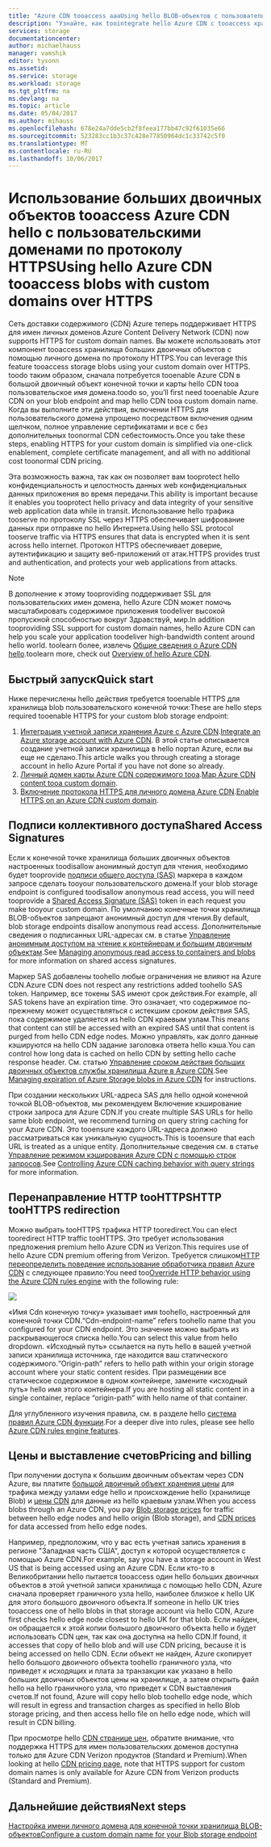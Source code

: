 ```yaml
---
title: "Azure CDN tooaccess aaaUsing hello BLOB-объектов с пользовательскими доменами по протоколу HTTPS"
description: "Узнайте, как toointegrate hello Azure CDN с tooaccess хранилища BLOB-объектов BLOB-объектов с пользовательскими доменами по протоколу HTTPS"
services: storage
documentationcenter: 
author: michaelhauss
manager: vamshik
editor: tysonn
ms.assetid: 
ms.service: storage
ms.workload: storage
ms.tgt_pltfrm: na
ms.devlang: na
ms.topic: article
ms.date: 05/04/2017
ms.author: mihauss
ms.openlocfilehash: 678e24a7dde5cb2f8feea177bb47c92f61035e66
ms.sourcegitcommit: 523283cc1b3c37c428e77850964dc1c33742c5f0
ms.translationtype: MT
ms.contentlocale: ru-RU
ms.lasthandoff: 10/06/2017
---
```

# <a name="using-hello-azure-cdn-tooaccess-blobs-with-custom-domains-over-https"></a><span data-ttu-id="3adb3-103">Использование больших двоичных объектов tooaccess Azure CDN hello с пользовательскими доменами по протоколу HTTPS</span><span class="sxs-lookup"><span data-stu-id="3adb3-103">Using hello Azure CDN tooaccess blobs with custom domains over HTTPS</span></span>

<span data-ttu-id="3adb3-104">Сеть доставки содержимого (CDN) Azure теперь поддерживает HTTPS для имен личных доменов.</span><span class="sxs-lookup"><span data-stu-id="3adb3-104">Azure Content Delivery Network (CDN) now supports HTTPS for custom domain names.</span></span>
<span data-ttu-id="3adb3-105">Вы можете использовать этот компонент tooaccess хранилища больших двоичных объектов с помощью личного домена по протоколу HTTPS.</span><span class="sxs-lookup"><span data-stu-id="3adb3-105">You can leverage this feature tooaccess storage blobs using your custom domain over HTTPS.</span></span> <span data-ttu-id="3adb3-106">toodo таким образом, сначала потребуется tooenable Azure CDN в большой двоичный объект конечной точки и карты hello CDN tooa пользовательское имя домена.</span><span class="sxs-lookup"><span data-stu-id="3adb3-106">toodo so, you’ll first need tooenable Azure CDN on your blob endpoint and map hello CDN tooa custom domain name.</span></span> <span data-ttu-id="3adb3-107">Когда вы выполните эти действия, включении HTTPS для пользовательского домена упрощено посредством включения одним щелчком, полное управление сертификатами и все с без дополнительных toonormal CDN себестоимость.</span><span class="sxs-lookup"><span data-stu-id="3adb3-107">Once you take these steps, enabling HTTPS for your custom domain is simplified via one-click enablement, complete certificate management, and all with no additional cost toonormal CDN pricing.</span></span>

<span data-ttu-id="3adb3-108">Эта возможность важна, так как он позволяет вам tooprotect hello конфиденциальность и целостность данных web конфиденциальных данных приложения во время передачи.</span><span class="sxs-lookup"><span data-stu-id="3adb3-108">This ability is important because it enables you tooprotect hello privacy and data integrity of your sensitive web application data while in transit.</span></span> <span data-ttu-id="3adb3-109">Использование hello трафика tooserve по протоколу SSL через HTTPS обеспечивает шифрование данных при отправке по hello Интернета.</span><span class="sxs-lookup"><span data-stu-id="3adb3-109">Using hello SSL protocol tooserve traffic via HTTPS ensures that data is encrypted when it is sent across hello internet.</span></span> <span data-ttu-id="3adb3-110">Протокол HTTPS обеспечивает доверие, аутентификацию и защиту веб-приложений от атак.</span><span class="sxs-lookup"><span data-stu-id="3adb3-110">HTTPS provides trust and authentication, and protects your web applications from attacks.</span></span>

> [!NOTE]
> <span data-ttu-id="3adb3-111">В дополнение к этому tooproviding поддерживает SSL для пользовательских имен домена, hello Azure CDN может помочь масштабировать содержимое приложения toodeliver высокой пропускной способностью вокруг Здравствуй, мир.</span><span class="sxs-lookup"><span data-stu-id="3adb3-111">In addition tooproviding SSL support for custom domain names, hello Azure CDN can help you scale your application toodeliver high-bandwidth content around hello world.</span></span>
> <span data-ttu-id="3adb3-112">toolearn более, извлечь [Общие сведения о Azure CDN hello](../cdn/cdn-overview.md).</span><span class="sxs-lookup"><span data-stu-id="3adb3-112">toolearn more, check out [Overview of hello Azure CDN](../cdn/cdn-overview.md).</span></span>
>
>

## <a name="quick-start"></a><span data-ttu-id="3adb3-113">Быстрый запуск</span><span class="sxs-lookup"><span data-stu-id="3adb3-113">Quick start</span></span>

<span data-ttu-id="3adb3-114">Ниже перечислены hello действия требуется tooenable HTTPS для хранилища blob пользовательского конечной точки:</span><span class="sxs-lookup"><span data-stu-id="3adb3-114">These are hello steps required tooenable HTTPS for your custom blob storage endpoint:</span></span>

1.  <span data-ttu-id="3adb3-115">[Интеграция учетной записи хранения Azure с Azure CDN](../cdn/cdn-create-a-storage-account-with-cdn.md).</span><span class="sxs-lookup"><span data-stu-id="3adb3-115">[Integrate an Azure storage account with Azure CDN](../cdn/cdn-create-a-storage-account-with-cdn.md).</span></span>
    <span data-ttu-id="3adb3-116">В этой статье описывается создание учетной записи хранилища в hello портал Azure, если вы еще не сделано.</span><span class="sxs-lookup"><span data-stu-id="3adb3-116">This article walks you through creating a storage account in hello Azure Portal if you have not done so already.</span></span>
2.  <span data-ttu-id="3adb3-117">[Личный домен карты Azure CDN содержимого tooa](../cdn/cdn-map-content-to-custom-domain.md).</span><span class="sxs-lookup"><span data-stu-id="3adb3-117">[Map Azure CDN content tooa custom domain](../cdn/cdn-map-content-to-custom-domain.md).</span></span>
3.  <span data-ttu-id="3adb3-118">[Включение протокола HTTPS для личного домена Azure CDN](../cdn/cdn-custom-ssl.md).</span><span class="sxs-lookup"><span data-stu-id="3adb3-118">[Enable HTTPS on an Azure CDN custom domain](../cdn/cdn-custom-ssl.md).</span></span>

## <a name="shared-access-signatures"></a><span data-ttu-id="3adb3-119">Подписи коллективного доступа</span><span class="sxs-lookup"><span data-stu-id="3adb3-119">Shared Access Signatures</span></span>

<span data-ttu-id="3adb3-120">Если к конечной точке хранилища больших двоичных объектов настроенных toodisallow анонимный доступ для чтения, необходимо будет tooprovide [подписи общего доступа (SAS)](storage-dotnet-shared-access-signature-part-1.md) маркера в каждом запросе сделать tooyour пользовательского домена.</span><span class="sxs-lookup"><span data-stu-id="3adb3-120">If your blob storage endpoint is configured toodisallow anonymous read access, you will need tooprovide a [Shared Access Signature (SAS)](storage-dotnet-shared-access-signature-part-1.md) token in each request you make tooyour custom domain.</span></span> <span data-ttu-id="3adb3-121">По умолчанию конечные точки хранилища BLOB-объектов запрещают анонимный доступ для чтения.</span><span class="sxs-lookup"><span data-stu-id="3adb3-121">By default, blob storage endpoints disallow anonymous read access.</span></span> <span data-ttu-id="3adb3-122">Дополнительные сведения о подписанных URL-адресах см. в статье [Управление анонимным доступом на чтение к контейнерам и большим двоичным объектам](storage-manage-access-to-resources.md).</span><span class="sxs-lookup"><span data-stu-id="3adb3-122">See [Managing anonymous read access to containers and blobs](storage-manage-access-to-resources.md) for more information on shared access signatures.</span></span>

<span data-ttu-id="3adb3-123">Маркер SAS добавлены toohello любые ограничения не влияют на Azure CDN.</span><span class="sxs-lookup"><span data-stu-id="3adb3-123">Azure CDN does not respect any restrictions added toohello SAS token.</span></span> <span data-ttu-id="3adb3-124">Например, все токены SAS имеют срок действия.</span><span class="sxs-lookup"><span data-stu-id="3adb3-124">For example, all SAS tokens have an expiration time.</span></span> <span data-ttu-id="3adb3-125">Это означает, что содержимое по-прежнему может осуществляться с истекшим сроком действия SAS, пока содержимое удаляется из hello CDN краевым узлам.</span><span class="sxs-lookup"><span data-stu-id="3adb3-125">This means that content can still be accessed with an expired SAS until that content is purged from hello CDN edge nodes.</span></span> <span data-ttu-id="3adb3-126">Можно управлять, как долго данные кэшируются на hello CDN задание заголовка ответа hello кэша.</span><span class="sxs-lookup"><span data-stu-id="3adb3-126">You can control how long data is cached on hello CDN by setting hello cache response header.</span></span> <span data-ttu-id="3adb3-127">См. статью [Управление сроком действия больших двоичных объектов службы хранилища Azure в Azure CDN](../cdn/cdn-manage-expiration-of-blob-content.md).</span><span class="sxs-lookup"><span data-stu-id="3adb3-127">See [Managing expiration of Azure Storage blobs in Azure CDN](../cdn/cdn-manage-expiration-of-blob-content.md) for instructions.</span></span>

<span data-ttu-id="3adb3-128">При создании нескольких URL-адреса SAS для hello одной конечной точкой BLOB-объектов, мы рекомендуем Включение кэширование строки запроса для Azure CDN.</span><span class="sxs-lookup"><span data-stu-id="3adb3-128">If you create multiple SAS URLs for hello same blob endpoint, we recommend turning on query string caching for your Azure CDN.</span></span> <span data-ttu-id="3adb3-129">Это tooensure каждого URL-адреса должно рассматриваться как уникальную сущность.</span><span class="sxs-lookup"><span data-stu-id="3adb3-129">This is tooensure that each URL is treated as a unique entity.</span></span> <span data-ttu-id="3adb3-130">Дополнительные сведения см. в статье [Управление режимом кэширования Azure CDN с помощью строк запросов](../cdn/cdn-query-string.md).</span><span class="sxs-lookup"><span data-stu-id="3adb3-130">See [Controlling Azure CDN caching behavior with query strings](../cdn/cdn-query-string.md) for more information.</span></span>

## <a name="http-toohttps-redirection"></a><span data-ttu-id="3adb3-131">Перенаправление HTTP tooHTTPS</span><span class="sxs-lookup"><span data-stu-id="3adb3-131">HTTP tooHTTPS redirection</span></span>

<span data-ttu-id="3adb3-132">Можно выбрать tooHTTPS трафика HTTP tooredirect.</span><span class="sxs-lookup"><span data-stu-id="3adb3-132">You can elect tooredirect HTTP traffic tooHTTPS.</span></span> <span data-ttu-id="3adb3-133">Это требует использования предложения premium hello Azure CDN из Verizon.</span><span class="sxs-lookup"><span data-stu-id="3adb3-133">This requires use of hello Azure CDN premium offering from Verizon.</span></span> <span data-ttu-id="3adb3-134">Требуется слишком[HTTP переопределить поведение использование обработчика правил Azure CDN](../cdn/cdn-rules-engine.md) с следующее правило:</span><span class="sxs-lookup"><span data-stu-id="3adb3-134">You need too[Override HTTP behavior using the Azure CDN rules engine](../cdn/cdn-rules-engine.md) with the following rule:</span></span>

![](./media/storage-https-custom-domain-cdn/redirect-to-https.png)

<span data-ttu-id="3adb3-135">«Имя Cdn конечную точку» указывает имя toohello, настроенный для конечной точки CDN.</span><span class="sxs-lookup"><span data-stu-id="3adb3-135">“Cdn-endpoint-name” refers toohello name that you configured for your CDN endpoint.</span></span> <span data-ttu-id="3adb3-136">Это значение можно выбрать из раскрывающегося списка hello.</span><span class="sxs-lookup"><span data-stu-id="3adb3-136">You can select this value from hello dropdown.</span></span> <span data-ttu-id="3adb3-137">«Исходный путь» ссылается на путь hello в вашей учетной записи хранилища источника, где находится ваш статического содержимого.</span><span class="sxs-lookup"><span data-stu-id="3adb3-137">“Origin-path” refers to hello path within your origin storage account where your static content resides.</span></span>
<span data-ttu-id="3adb3-138">При размещении все статическое содержимое в одном контейнере, замените «исходный путь» hello имя этого контейнера.</span><span class="sxs-lookup"><span data-stu-id="3adb3-138">If you are hosting all static content in a single container, replace “origin-path” with hello name of that container.</span></span>

<span data-ttu-id="3adb3-139">Для углубленного изучения правила, см. в разделе hello [система правил Azure CDN функции](../cdn/cdn-rules-engine-reference-features.md).</span><span class="sxs-lookup"><span data-stu-id="3adb3-139">For a deeper dive into rules, please see hello [Azure CDN rules engine features](../cdn/cdn-rules-engine-reference-features.md).</span></span>

## <a name="pricing-and-billing"></a><span data-ttu-id="3adb3-140">Цены и выставление счетов</span><span class="sxs-lookup"><span data-stu-id="3adb3-140">Pricing and billing</span></span>

<span data-ttu-id="3adb3-141">При получении доступа к большим двоичным объектам через CDN Azure, вы платите [большой двоичный объект хранения цены](https://azure.microsoft.com/pricing/details/storage/blobs/) для трафика между узлами edge hello и происхождение hello (хранилище Blob) и [цены CDN](https://azure.microsoft.com/pricing/details/cdn/) для данные из hello краевым узлам.</span><span class="sxs-lookup"><span data-stu-id="3adb3-141">When you access blobs through an Azure CDN, you pay [Blob storage prices](https://azure.microsoft.com/pricing/details/storage/blobs/) for traffic between hello edge nodes and hello origin (Blob storage), and [CDN prices](https://azure.microsoft.com/pricing/details/cdn/) for data accessed from hello edge nodes.</span></span>

<span data-ttu-id="3adb3-142">Например, предположим, что у вас есть учетная запись хранения в регионе "Западная часть США", доступ к которой осуществляется с помощью Azure CDN.</span><span class="sxs-lookup"><span data-stu-id="3adb3-142">For example, say you have a storage account in West US that is being accessed using an Azure CDN.</span></span> <span data-ttu-id="3adb3-143">Если кто-то в Великобритании hello пытается tooaccess один hello больших двоичных объектов в этой учетной записи хранилища с помощью hello CDN, Azure сначала проверяет граничного узла hello, наиболее близкое к hello UK для этого большого двоичного объекта.</span><span class="sxs-lookup"><span data-stu-id="3adb3-143">If someone in hello UK tries tooaccess one of hello blobs in that storage account via hello CDN, Azure first checks hello edge node closest to hello UK for that blob.</span></span> <span data-ttu-id="3adb3-144">Если найден, он обращается к этой копии большого двоичного объекта hello и будет использовать CDN цен, так как она доступна на hello CDN.</span><span class="sxs-lookup"><span data-stu-id="3adb3-144">If found, it accesses that copy of hello blob and will use CDN pricing, because it is being accessed on hello CDN.</span></span> <span data-ttu-id="3adb3-145">Если объект не найден, Azure скопирует hello большого двоичного объекта toohello граничного узла, что приведет к исходящих и плата за транзакции как указано в hello больших двоичных объектов цены на хранилище, а затем открыть файл hello на hello граничного узла, что приведет к CDN выставления счетов.</span><span class="sxs-lookup"><span data-stu-id="3adb3-145">If not found, Azure will copy hello blob toohello edge node, which will result in egress and transaction charges as specified in hello Blob storage pricing, and then access hello file on hello edge node, which will result in CDN billing.</span></span>

<span data-ttu-id="3adb3-146">При просмотре hello [CDN странице цен](https://azure.microsoft.com/pricing/details/cdn/), обратите внимание, что поддержка HTTPS для имен пользовательских доменов доступна только для Azure CDN Verizon продуктов (Standard и Premium).</span><span class="sxs-lookup"><span data-stu-id="3adb3-146">When looking at hello [CDN pricing page](https://azure.microsoft.com/pricing/details/cdn/), note that HTTPS support for custom domain names is only available for Azure CDN from Verizon products (Standard and Premium).</span></span>

## <a name="next-steps"></a><span data-ttu-id="3adb3-147">Дальнейшие действия</span><span class="sxs-lookup"><span data-stu-id="3adb3-147">Next steps</span></span>

[<span data-ttu-id="3adb3-148">Настройка имени личного домена для конечной точки хранилища BLOB-объектов</span><span class="sxs-lookup"><span data-stu-id="3adb3-148">Configure a custom domain name for your Blob storage endpoint</span></span>](storage-custom-domain-name.md)
